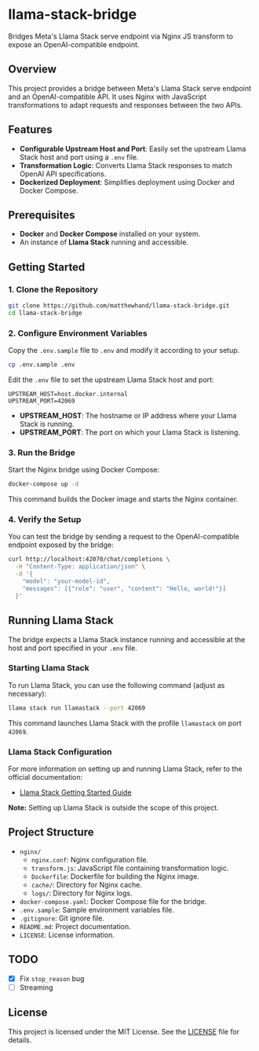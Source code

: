 # llama-stack-bridge

Bridges Meta's Llama Stack serve endpoint via Nginx JS transform to expose an OpenAI-compatible endpoint.

## Overview

This project provides a bridge between Meta's Llama Stack serve endpoint and an OpenAI-compatible API. It uses Nginx with JavaScript transformations to adapt requests and responses between the two APIs.

## Features

- **Configurable Upstream Host and Port**: Easily set the upstream Llama Stack host and port using a `.env` file.
- **Transformation Logic**: Converts Llama Stack responses to match OpenAI API specifications.
- **Dockerized Deployment**: Simplifies deployment using Docker and Docker Compose.

## Prerequisites

- **Docker** and **Docker Compose** installed on your system.
- An instance of **Llama Stack** running and accessible.

## Getting Started

### 1. Clone the Repository

```bash
git clone https://github.com/matthewhand/llama-stack-bridge.git
cd llama-stack-bridge
```

### 2. Configure Environment Variables

Copy the `.env.sample` file to `.env` and modify it according to your setup.

```bash
cp .env.sample .env
```

Edit the `.env` file to set the upstream Llama Stack host and port:

```dotenv
UPSTREAM_HOST=host.docker.internal
UPSTREAM_PORT=42069
```

- **UPSTREAM_HOST**: The hostname or IP address where your Llama Stack is running.
- **UPSTREAM_PORT**: The port on which your Llama Stack is listening.

### 3. Run the Bridge

Start the Nginx bridge using Docker Compose:

```bash
docker-compose up -d
```

This command builds the Docker image and starts the Nginx container.

### 4. Verify the Setup

You can test the bridge by sending a request to the OpenAI-compatible endpoint exposed by the bridge:

```bash
curl http://localhost:42070/chat/completions \
  -H "Content-Type: application/json" \
  -d '{
    "model": "your-model-id",
    "messages": [{"role": "user", "content": "Hello, world!"}]
  }'
```

## Running Llama Stack

The bridge expects a Llama Stack instance running and accessible at the host and port specified in your `.env` file.

### Starting Llama Stack

To run Llama Stack, you can use the following command (adjust as necessary):

```bash
llama stack run llamastack --port 42069
```

This command launches Llama Stack with the profile `llamastack` on port `42069`.

### Llama Stack Configuration

For more information on setting up and running Llama Stack, refer to the official documentation:

- [Llama Stack Getting Started Guide](https://github.com/meta-llama/llama-stack/blob/main/docs/getting_started.md)

**Note:** Setting up Llama Stack is outside the scope of this project.

## Project Structure

- `nginx/`
  - `nginx.conf`: Nginx configuration file.
  - `transform.js`: JavaScript file containing transformation logic.
  - `Dockerfile`: Dockerfile for building the Nginx image.
  - `cache/`: Directory for Nginx cache.
  - `logs/`: Directory for Nginx logs.
- `docker-compose.yaml`: Docker Compose file for the bridge.
- `.env.sample`: Sample environment variables file.
- `.gitignore`: Git ignore file.
- `README.md`: Project documentation.
- `LICENSE`: License information.

## TODO

- [x] Fix `stop_reason` bug
- [ ] Streaming

## License

This project is licensed under the MIT License. See the [LICENSE](LICENSE) file for details.

